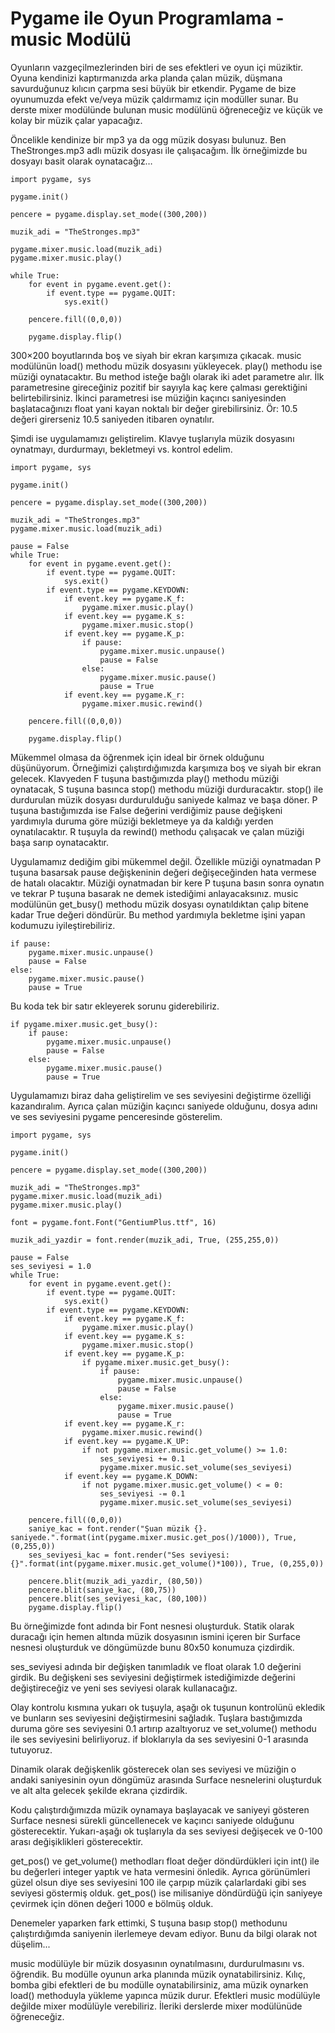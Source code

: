 # Pygame ile Oyun Programlama - music Modülü

Oyunların vazgeçilmezlerinden biri de ses efektleri ve oyun içi müziktir. Oyuna kendinizi kaptırmanızda arka planda çalan müzik, düşmana savurduğunuz kılıcın çarpma sesi büyük bir etkendir. Pygame de bize oyunumuzda efekt ve/veya müzik çaldırmamız için modüller sunar. Bu derste mixer modülünde bulunan music modülünü öğreneceğiz ve küçük ve kolay bir müzik çalar yapacağız.

Öncelikle kendinize bir mp3 ya da ogg müzik dosyası bulunuz. Ben TheStronges.mp3 adlı müzik dosyası ile çalışacağım. İlk örneğimizde bu dosyayı basit olarak oynatacağız…

```text
import pygame, sys

pygame.init()

pencere = pygame.display.set_mode((300,200))

muzik_adi = "TheStronges.mp3"

pygame.mixer.music.load(muzik_adi)
pygame.mixer.music.play()

while True:
    for event in pygame.event.get():
        if event.type == pygame.QUIT:
            sys.exit()

    pencere.fill((0,0,0))

    pygame.display.flip()
```

300×200 boyutlarında boş ve siyah bir ekran karşımıza çıkacak. music modülünün load\(\) methodu müzik dosyasını yükleyecek. play\(\) methodu ise müziği oynatacaktır. Bu method isteğe bağlı olarak iki adet parametre alır. İlk parametresine gireceğiniz pozitif bir sayıyla kaç kere çalması gerektiğini belirtebilirsiniz. İkinci parametresi ise müziğin kaçıncı saniyesinden başlatacağınızı float yani kayan noktalı bir değer girebilirsiniz. Ör: 10.5 değeri girerseniz 10.5 saniyeden itibaren oynatılır.

Şimdi ise uygulamamızı geliştirelim. Klavye tuşlarıyla müzik dosyasını oynatmayı, durdurmayı, bekletmeyi vs. kontrol edelim.

```text
import pygame, sys

pygame.init()

pencere = pygame.display.set_mode((300,200))

muzik_adi = "TheStronges.mp3"
pygame.mixer.music.load(muzik_adi)

pause = False
while True:
    for event in pygame.event.get():
        if event.type == pygame.QUIT:
            sys.exit()
        if event.type == pygame.KEYDOWN:
            if event.key == pygame.K_f:
                pygame.mixer.music.play()
            if event.key == pygame.K_s:
                pygame.mixer.music.stop()
            if event.key == pygame.K_p:
                if pause:
                    pygame.mixer.music.unpause()
                    pause = False
                else:
                    pygame.mixer.music.pause()
                    pause = True
            if event.key == pygame.K_r:
                pygame.mixer.music.rewind()

    pencere.fill((0,0,0))

    pygame.display.flip()
```

Mükemmel olmasa da öğrenmek için ideal bir örnek olduğunu düşünüyorum. Örneğimizi çalıştırdığımızda karşımıza boş ve siyah bir ekran gelecek. Klavyeden F tuşuna bastığımızda play\(\) methodu müziği oynatacak, S tuşuna basınca stop\(\) methodu müziği durduracaktır. stop\(\) ile durdurulan müzik dosyası durdurulduğu saniyede kalmaz ve başa döner. P tuşuna bastığımızda ise False değerini verdiğimiz pause değişkeni yardımıyla duruma göre müziği bekletmeye ya da kaldığı yerden oynatılacaktır. R tuşuyla da rewind\(\) methodu çalışacak ve çalan müziği başa sarıp oynatacaktır.

Uygulamamız dediğim gibi mükemmel değil. Özellikle müziği oynatmadan P tuşuna basarsak pause değişkeninin değeri değişeceğinden hata vermese de hatalı olacaktır. Müziği oynatmadan bir kere P tuşuna basın sonra oynatın ve tekrar P tuşuna basarak ne demek istediğimi anlayacaksınız. music modülünün get\_busy\(\) methodu müzik dosyası oynatıldıktan çalıp bitene kadar True değeri döndürür. Bu method yardımıyla bekletme işini yapan kodumuzu iyileştirebiliriz.

```text
if pause:
    pygame.mixer.music.unpause()
    pause = False
else:
    pygame.mixer.music.pause()
    pause = True
```

Bu koda tek bir satır ekleyerek sorunu giderebiliriz.

```text
if pygame.mixer.music.get_busy():
    if pause:
        pygame.mixer.music.unpause()
        pause = False
    else:
        pygame.mixer.music.pause()
        pause = True
```

Uygulamamızı biraz daha geliştirelim ve ses seviyesini değiştirme özelliği kazandıralım. Ayrıca çalan müziğin kaçıncı saniyede olduğunu, dosya adını ve ses seviyesini pygame penceresinde gösterelim.

```text
import pygame, sys

pygame.init()

pencere = pygame.display.set_mode((300,200))

muzik_adi = "TheStronges.mp3"
pygame.mixer.music.load(muzik_adi)
pygame.mixer.music.play()

font = pygame.font.Font("GentiumPlus.ttf", 16)

muzik_adi_yazdir = font.render(muzik_adi, True, (255,255,0))

pause = False
ses_seviyesi = 1.0
while True:
    for event in pygame.event.get():
        if event.type == pygame.QUIT:
            sys.exit()
        if event.type == pygame.KEYDOWN:
            if event.key == pygame.K_f:
                pygame.mixer.music.play()
            if event.key == pygame.K_s:
                pygame.mixer.music.stop()
            if event.key == pygame.K_p:
                if pygame.mixer.music.get_busy():
                    if pause:
                        pygame.mixer.music.unpause()
                        pause = False
                    else:
                        pygame.mixer.music.pause()
                        pause = True
            if event.key == pygame.K_r:
                pygame.mixer.music.rewind()
            if event.key == pygame.K_UP:
                if not pygame.mixer.music.get_volume() >= 1.0:
                    ses_seviyesi += 0.1
                    pygame.mixer.music.set_volume(ses_seviyesi)
            if event.key == pygame.K_DOWN:
                if not pygame.mixer.music.get_volume() < = 0:
                    ses_seviyesi -= 0.1
                    pygame.mixer.music.set_volume(ses_seviyesi)

    pencere.fill((0,0,0))
    saniye_kac = font.render("Şuan müzik {}. saniyede.".format(int(pygame.mixer.music.get_pos()/1000)), True, (0,255,0))
    ses_seviyesi_kac = font.render("Ses seviyesi: {}".format(int(pygame.mixer.music.get_volume()*100)), True, (0,255,0))

    pencere.blit(muzik_adi_yazdir, (80,50))
    pencere.blit(saniye_kac, (80,75))
    pencere.blit(ses_seviyesi_kac, (80,100))
    pygame.display.flip()
```

Bu örneğimizde font adında bir Font nesnesi oluşturduk. Statik olarak duracağı için hemen altında müzik dosyasının ismini içeren bir Surface nesnesi oluşturduk ve döngümüzde bunu 80x50 konumuza çizdirdik.

ses\_seviyesi adında bir değişken tanımladık ve float olarak 1.0 değerini girdik. Bu değişkeni ses seviyesini değiştirmek istediğimizde değerini değiştireceğiz ve yeni ses seviyesi olarak kullanacağız.

Olay kontrolu kısmına yukarı ok tuşuyla, aşağı ok tuşunun kontrolünü ekledik ve bunların ses seviyesini değiştirmesini sağladık. Tuşlara bastığımızda duruma göre ses seviyesini 0.1 artırıp azaltıyoruz ve set\_volume\(\) methodu ile ses seviyesini belirliyoruz. if bloklarıyla da ses seviyesini 0-1 arasında tutuyoruz.

Dinamik olarak değişkenlik gösterecek olan ses seviyesi ve müziğin o andaki saniyesinin oyun döngümüz arasında Surface nesnelerini oluşturduk ve alt alta gelecek şekilde ekrana çizdirdik.

Kodu çalıştırdığımızda müzik oynamaya başlayacak ve saniyeyi gösteren Surface nesnesi sürekli güncellenecek ve kaçıncı saniyede olduğunu gösterecektir. Yukarı-aşağı ok tuşlarıyla da ses seviyesi değişecek ve 0-100 arası değişiklikleri gösterecektir.

get\_pos\(\) ve get\_volume\(\) methodları float değer döndürdükleri için int\(\) ile bu değerleri integer yaptık ve hata vermesini önledik. Ayrıca görünümleri güzel olsun diye ses seviyesini 100 ile çarpıp müzik çalarlardaki gibi ses seviyesi göstermiş olduk. get\_pos\(\) ise milisaniye döndürdüğü için saniyeye çevirmek için dönen değeri 1000 e bölmüş olduk.

Denemeler yaparken fark ettimki, S tuşuna basıp stop\(\) methodunu çalıştırdığımda saniyenin ilerlemeye devam ediyor. Bunu da bilgi olarak not düşelim...

music modülüyle bir müzik dosyasının oynatılmasını, durdurulmasını vs. öğrendik. Bu modülle oyunun arka planında müzik oynatabilirsiniz. Kılıç, bomba gibi efektleri de bu modülle oynatabilirsiniz, ama müzik oynarken load\(\) methoduyla yükleme yapınca müzik durur. Efektleri music modülüyle değilde mixer modülüyle verebiliriz. İleriki derslerde mixer modülünüde öğreneceğiz.


